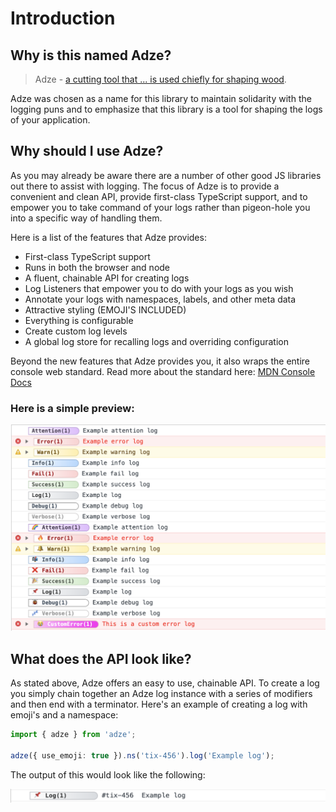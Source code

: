 # Introduction

## Why is this named Adze?

> Adze - [a cutting tool that ... is used chiefly for shaping wood](https://www.merriam-webster.com/dictionary/adze).

Adze was chosen as a name for this library to maintain solidarity with the logging puns and to emphasize that this library is a tool for shaping the logs of your application.

## Why should I use Adze?

As you may already be aware there are a number of other good JS libraries out there to assist with logging. The focus of Adze is to provide a convenient and clean API, provide first-class TypeScript support, and to empower you to take command of your logs rather than pigeon-hole you into a specific way of handling them.

Here is a list of the features that Adze provides:

- First-class TypeScript support
- Runs in both the browser and node
- A fluent, chainable API for creating logs
- Log Listeners that empower you to do with your logs as you wish
- Annotate your logs with namespaces, labels, and other meta data
- Attractive styling (EMOJI'S INCLUDED)
- Everything is configurable
- Create custom log levels
- A global log store for recalling logs and overriding configuration

Beyond the new features that Adze provides you, it also wraps the entire console web standard.
Read more about the standard here: [MDN Console Docs](https://developer.mozilla.org/en-US/docs/Web/API/console)

### Here is a simple preview:

![Preview of Adze logs](../assets/demo.png)

## What does the API look like?

As stated above, Adze offers an easy to use, chainable API. To create a log you simply chain together an Adze log instance with a series of modifiers and then end with a terminator. Here's an example of creating a log with emoji's and a namespace:

```typescript
import { adze } from 'adze';

adze({ use_emoji: true }).ns('tix-456').log('Example log');
```

The output of this would look like the following:

![Preview of Adze logs](../assets/api_example_output.png)
